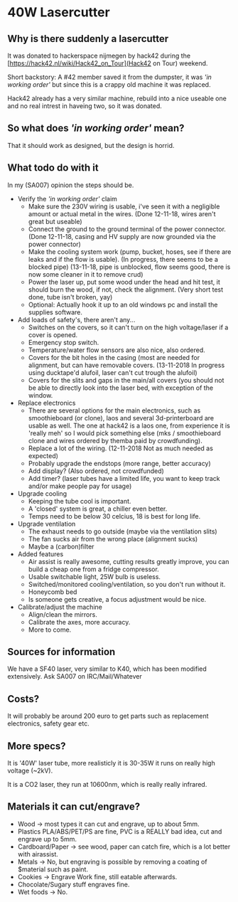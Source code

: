 # 40W Lasercutter

## Why is there suddenly a lasercutter
It was donated to hackerspace nijmegen by hack42 during the [https://hack42.nl/wiki/Hack42_on_Tour](Hack42 on Tour) weekend.

Short backstory: A #42 member saved it from the dumpster, it was *'in working order'* but since this is a crappy old machine it was replaced.

Hack42 already has a very similar machine, rebuild into a nice useable one and no real intrest in haveing two, so it was donated.

## So what does *'in working order'* mean?
That it should work as designed, but the design is horrid.

## What todo do with it
In my (SA007) opinion the steps should be.

- Verify the *'in working order'* claim
    - Make sure the 230V wiring is usable, i've seen it with a negligible amount or actual metal in the wires. (Done 12-11-18, wires aren't great but useable)
    - Connect the ground to the ground terminal of the power connector. (Done 12-11-18, casing and HV supply are now grounded via the power connector)
    - Make the cooling system work (pump, bucket, hoses, see if there are leaks and if the flow is usable). (In progress, there seems to be a blocked pipe) (13-11-18, pipe is unblocked, flow seems good, there is now some cleaner in it to remove crud)
    - Power the laser up, put some wood under the head and hit test, it should burn the wood, if not, check the alignment. (Very short test done, tube isn't broken, yay)
    - Optional: Actually hook it up to an old windows pc and install the supplies software.
- Add loads of safety's, there aren't any...
    - Switches on the covers, so it can't turn on the high voltage/laser if a cover is opened.
    - Emergency stop switch.
    - Temperature/water flow sensors are also nice, also ordered.
    - Covers for the bit holes in the casing (most are needed for alignment, but can have removable covers. (13-11-2018 In progress using ducktape'd alufoil, laser can't cut trough the alufoil)
    - Covers for the slits and gaps in the main/all covers (you should not be able to directly look into the laser bed, with exception of the window.
- Replace electronics
    - There are several options for the main electronics, such as smoothieboard (or clone), laos and several 3d-printerboard are usable as well. The one at hack42 is a laos one, from experience it is 'really meh' so I would pick something else (mks / smoothieboard clone and wires ordered by themba paid by crowdfunding).
    - Replace a lot of the wiring. (12-11-2018 Not as much needed as expected)
    - Probably upgrade the endstops (more range, better accuracy)
    - Add display? (Also ordered, not crowdfunded)
    - Add timer? (laser tubes have a limited life, you want to keep track and/or make people pay for usage)
- Upgrade cooling
    - Keeping the tube cool is important.
    - A 'closed' system is great, a chiller even better.
    - Temps need to be below 30 celcius, 18 is best for long life.
- Upgrade ventilation
    - The exhaust needs to go outside (maybe via the ventilation slits)
    - The fan sucks air from the wrong place (alignment sucks)
    - Maybe a (carbon)filter
- Added features
    - Air assist is really awesome, cutting results greatly improve, you can build a cheap one from a fridge compressor.
    - Usable switchable light, 25W bulb is useless.
    - Switched/monitored cooling/ventilation, so you don't run without it.
    - Honeycomb bed
    - Is someone gets creative, a focus adjustment would be nice.
- Calibrate/adjust the machine
    - Align/clean the mirrors.
    - Calibrate the axes, more accuracy.
    - More to come.

## Sources for information
We have a SF40 laser, very similar to K40, which has been modified extensively.
Ask SA007 on IRC/Mail/Whatever

## Costs?
It will probably be around 200 euro to get parts such as replacement electronics, safety gear etc.

## More specs?
It is '40W' laser tube, more realisticly it is 30-35W it runs on really high voltage (~2kV).

It is a CO2 laser, they run at 10600nm, which is really really infrared.

## Materials it can cut/engrave?
- Wood -> most types it can cut and engrave, up to about 5mm.
- Plastics PLA/ABS/PET/PS are fine, PVC is a REALLY bad idea, cut and engrave up to 5mm.
- Cardboard/Paper -> see wood, paper can catch fire, which is a lot better with airassist.
- Metals -> No, but engraving is possible by removing a coating of $material such as paint.
- Cookies -> Engrave Work fine, still eatable afterwards.
- Chocolate/Sugary stuff engraves fine.
- Wet foods -> No.

